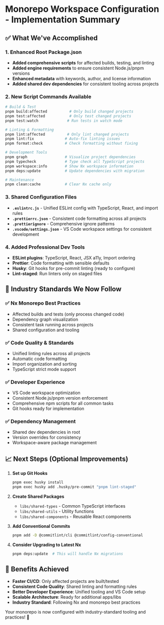 # Monorepo Workspace Configuration - Implementation Summary

## ✅ What We've Accomplished

### 1. Enhanced Root Package.json
- **Added comprehensive scripts** for affected builds, testing, and linting
- **Added engine requirements** to ensure consistent Node.js/pnpm versions
- **Enhanced metadata** with keywords, author, and license information
- **Added shared dev dependencies** for consistent tooling across projects

### 2. New Script Commands Available
```bash
# Build & Test
pnpm build:affected          # Only build changed projects
pnpm test:affected           # Only test changed projects
pnpm test:watch             # Run tests in watch mode

# Linting & Formatting
pnpm lint:affected          # Only lint changed projects
pnpm lint:fix              # Auto-fix linting issues
pnpm format:check          # Check formatting without fixing

# Development Tools
pnpm graph                 # Visualize project dependencies
pnpm typecheck             # Type check all TypeScript projects
pnpm workspace:info        # Show Nx workspace information
pnpm deps:update           # Update dependencies with migration

# Maintenance
pnpm clean:cache           # Clear Nx cache only
```

### 3. Shared Configuration Files
- **`.eslintrc.js`** - Unified ESLint config with TypeScript, React, and import rules
- **`.prettierrc.json`** - Consistent code formatting across all projects
- **`.prettierignore`** - Comprehensive ignore patterns
- **`.vscode/settings.json`** - VS Code workspace settings for consistent development

### 4. Added Professional Dev Tools
- **ESLint plugins**: TypeScript, React, JSX a11y, Import ordering
- **Prettier**: Code formatting with sensible defaults
- **Husky**: Git hooks for pre-commit linting (ready to configure)
- **Lint-staged**: Run linters only on staged files

## 🎯 Industry Standards We Now Follow

### ✅ **Nx Monorepo Best Practices**
- Affected builds and tests (only process changed code)
- Dependency graph visualization
- Consistent task running across projects
- Shared configuration and tooling

### ✅ **Code Quality & Standards**
- Unified linting rules across all projects
- Automatic code formatting
- Import organization and sorting
- TypeScript strict mode support

### ✅ **Developer Experience**
- VS Code workspace optimization
- Consistent Node.js/pnpm version enforcement
- Comprehensive npm scripts for all common tasks
- Git hooks ready for implementation

### ✅ **Dependency Management**
- Shared dev dependencies in root
- Version overrides for consistency
- Workspace-aware package management

## 📈 Next Steps (Optional Improvements)

1. **Set up Git Hooks**
   ```bash
   pnpm exec husky install
   pnpm exec husky add .husky/pre-commit "pnpm lint-staged"
   ```

2. **Create Shared Packages**
   - `libs/shared-types` - Common TypeScript interfaces
   - `libs/shared-utils` - Utility functions
   - `libs/shared-components` - Reusable React components

3. **Add Conventional Commits**
   ```bash
   pnpm add -D @commitlint/cli @commitlint/config-conventional
   ```

4. **Consider Upgrading to Latest Nx**
   ```bash
   pnpm deps:update  # This will handle Nx migrations
   ```

## 🚀 Benefits Achieved

- **Faster CI/CD**: Only affected projects are built/tested
- **Consistent Code Quality**: Shared linting and formatting rules
- **Better Developer Experience**: Unified tooling and VS Code setup
- **Scalable Architecture**: Ready for additional apps/libs
- **Industry Standard**: Following Nx and monorepo best practices

Your monorepo is now configured with industry-standard tooling and practices! 🎉
